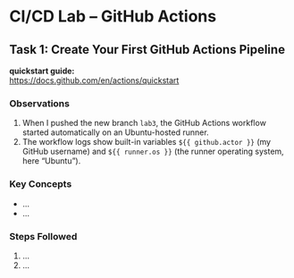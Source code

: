 # CI/CD Lab – GitHub Actions

## Task 1: Create Your First GitHub Actions Pipeline

**quickstart guide:**  
https://docs.github.com/en/actions/quickstart

### Observations
1. When I pushed the new branch `lab3`, the GitHub Actions workflow started automatically on an Ubuntu-hosted runner.
2. The workflow logs show built-in variables `${{ github.actor }}` (my GitHub username) and `${{ runner.os }}` (the runner operating system, here “Ubuntu”).

### Key Concepts
- …
- …

### Steps Followed
1. …
2. …
